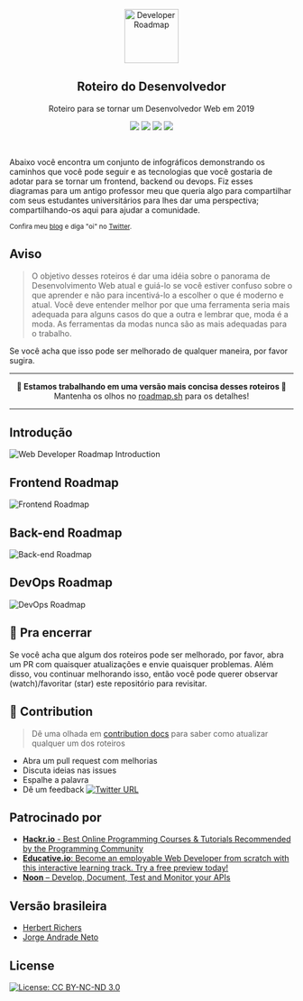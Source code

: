 <p align="center">
  <a href="http://github.com/kamranahmedse/developer-roadmap">
    <img src="https://i.imgur.com/Uid1O3A.png" alt="Developer Roadmap" width="96" height="96">
  </a>
  <h2 align="center">Roteiro do Desenvolvedor</h2>
  <p align="center">Roteiro para se tornar um Desenvolvedor Web em 2019</p>
  <p align="center">
    <a href="https://github.com/kamranahmedse/developer-roadmap#-introduction"><img src="https://img.shields.io/badge/Roadmap-2019-yellowgreen.svg"/></a>
          <a href="https://github.com/kamranahmedse/developer-roadmap/releases"><img src="https://img.shields.io/badge/Roadmaps-Past-yellow.svg"/></a>
      <a href="https://twitter.com/home?status=Developer%20Roadmap%20by%20%40kamranahmedse%20http%3A//github.com/kamranahmedse/developer-roadmap"><img src="https://img.shields.io/badge/twitter-tweet-blue.svg"/></a>
<a href="https://twitter.com/kamranahmedse"><img src="https://img.shields.io/badge/feedback-@kamranahmedse-blue.svg" /></a>
  </p>
  <br>
</p>

Abaixo você encontra um conjunto de infográficos demonstrando os caminhos que você pode seguir e as tecnologias que você gostaria de adotar para se tornar um frontend, backend ou devops. Fiz esses diagramas para um antigo professor meu que queria algo para compartilhar com seus estudantes universitários para lhes dar uma perspectiva; compartilhando-os aqui para ajudar a comunidade.

<sub>Confira meu [blog](http://kamranahmed.info) e diga "oi" no [Twitter](https://twitter.com/kamranahmedse).</sub>

## Aviso
> O objetivo desses roteiros é dar uma idéia sobre o panorama de Desenvolvimento Web atual e guiá-lo se você estiver confuso sobre o que aprender e não para incentivá-lo a escolher o que é moderno e atual. Você deve entender melhor por que uma ferramenta seria mais adequada para alguns casos do que a outra e lembrar que, moda é a moda. As ferramentas da modas nunca são as mais adequadas para o trabalho.

Se você acha que isso pode ser melhorado de qualquer maneira, por favor sugira.

***
<p align="center"><b> 🎉 Estamos trabalhando em uma versão mais concisa desses roteiros 🎉 </b><br>Mantenha os olhos no <a href="http://roadmap.sh">roadmap.sh</a> para os detalhes!</p>

***


## Introdução

![Web Developer Roadmap Introduction](./images/pt-br/intro.png)

## Frontend Roadmap

![Frontend Roadmap](./images/pt-br/frontend.png)

## Back-end Roadmap

![Back-end Roadmap](./images/pt-br/backend.png)

## DevOps Roadmap

![DevOps Roadmap](./images/pt-br/devops.png)

## 🚦 Pra encerrar

Se você acha que algum dos roteiros pode ser melhorado, por favor, abra um PR com quaisquer atualizações e envie quaisquer problemas. Além disso, vou continuar melhorando isso, então você pode querer observar (watch)/favoritar (star) este repositório para revisitar.

## 🙌 Contribution

> Dê uma olhada em [contribution docs](./contributing.md) para saber como atualizar qualquer um dos roteiros

- Abra um pull request com melhorias
- Discuta ideias nas issues
- Espalhe a palavra
- Dê um feedback [![Twitter URL](https://img.shields.io/twitter/url/https/twitter.com/kamranahmedse.svg?style=social&label=Follow%20%40kamranahmedse)](https://twitter.com/kamranahmedse)

## Patrocinado por

 - [**Hackr.io** - Best Online Programming Courses & Tutorials Recommended by the Programming Community](https://hackr.io)
 - [**Educative.io**: Become an employable Web Developer from scratch with this interactive learning track. Try a free preview today!](https://www.educative.io/track/beginning-front-end-developer)
 - [**Noon** – Develop, Document, Test and Monitor your APIs](https://noon.sh/)
 
## Versão brasileira

 - [Herbert Richers](https://www.youtube.com/watch?v=At1BlQ0EGEU)
 - [Jorge Andrade Neto](https://github.com/JorgeSegtowich)
 
## License

[![License: CC BY-NC-ND 3.0](https://img.shields.io/badge/License-CC%20BY--NC--ND%203.0-lightgrey.svg)](https://creativecommons.org/licenses/by-nc-nd/3.0/)
